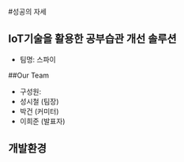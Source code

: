 #성공의 자세 

## IoT기술을 활용한 공부습관 개선 솔루션

* 팀명: 스파이

##Our Team

* 구성원:
* 성시철 (팀장)
* 박건 (커미터)
* 이희준 (발표자)

## 개발환경
